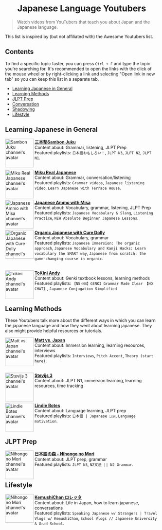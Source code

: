 <div align="center">
  	<h1>
    	Japanese Language Youtubers
  	</h1>
</div>

> Watch videos from YouTubers that teach you about Japan and the Japanese language.
> 
This list is inspired by (but not affiliated with) the Awesome Youtubers list.

## Contents

To find a specific topic faster, you can press `Ctrl + F` and type the topic you're searching for.
It's recommended to open the links with the click of the mouse wheel or by right-clicking a link and selecting "Open link in new tab" so you can keep this list in a separate tab.

- [Learning Japanese in General](#learning-japanese-in-general)
- [Learning Methods](#learning-methods)
- [JLPT Prep](#jlpt-prep)
- [Conversation](#conversation)
- [Shadowing](#shadowing-parents)
- [Lifestyle](#lifestyle)

## Learning Japanese in General


[<img align="left" height="94px" width="94px" alt="Sambon Juku channel's avatar" src="https://yt3.ggpht.com/ytc/AAUvwngUqeuAcIS9FdwpA6dIGJ8I19yu4tUIfwKTwl-5Rg=s88-c-k-c0x00ffffff-no-rj"/>](https://www.youtube.com/channel/UC0ujXryUUwILURRKt9Eh7Nw)

[**三本塾Sambon Juku**](https://www.youtube.com/channel/UC0ujXryUUwILURRKt9Eh7Nw) </br>
Content about: Grammar, listening, JLPT Prep \
Featured playlists: `日本語おもしろい！`, `JLPT N3`, `JLPT N2`, `JLPT N1`.
</br></br>

[<img align="left" height="94px" width="94px" alt="Miku Real Japanese channel's avatar" src="https://yt3.ggpht.com/ytc/AAUvwnhuOeHm_8L1ew5s4Mcv-XGXNeXh_XY4wF3dHlGw=s88-c-k-c0x00ffffff-no-rj"/>](https://www.youtube.com/channel/UCsQCbl3a9FtYvA55BxdzYiQ)

[**Miku Real Japanese**](https://www.youtube.com/channel/UCsQCbl3a9FtYvA55BxdzYiQ) </br>
Content about: Grammar, conversation/listening \
Featured playlists: `Grammar videos`, `Japanese listening video`, `Learn Japanese with Terrace House`.
</br></br>

[<img align="left" height="94px" width="94px" alt="Japanese Ammo with Misa channel's avatar" src="https://yt3.ggpht.com/ytc/AAUvwnimEO4eELYf13he27WWsCiKyO2HnvSak7yvwsnZjg=s88-c-k-c0x00ffffff-no-rj"/>](https://www.youtube.com/channel/UCBSyd8tXJoEJKIXfrwkPdbA)

[**Japanese Ammo with Misa**](https://www.youtube.com/channel/UCBSyd8tXJoEJKIXfrwkPdbA) </br>
Content about: Vocabulary, grammar, listening, JLPT Prep \
Featured playlists: `Japanese Vocabulary & Slang`, `Listening Practice`, `NEW Absolute Beginner Japanese Lessons`.
</br></br>

[<img align="left" height="94px" width="94px" alt="Organic Japanese with Cure Dolly channel's avatar" src="https://yt3.ggpht.com/ytc/AAUvwnjdpf3mu5YbxIiRXMPgf3nEy_vrgvUMzWoGfKemdA=s88-c-k-c0x00ffffff-no-rj"/>](https://www.youtube.com/channel/UCkdmU8hGK4Fg3LghTVtKltQ)

[**Organic Japanese with Cure Dolly**](https://www.youtube.com/channel/UCkdmU8hGK4Fg3LghTVtKltQ) </br>
Content about: Vocabulary, grammar \
Featured playlists: `Japanese Immersion: The organic approach`, `Japanese Vocabulary and Kanji Hacks: Learn vocabulary the SMART way`, `Japanese from scratch: the game-changing course in organic`.
</br></br>

[<img align="left" height="94px" width="94px" alt="Tokini Andy channel's avatar" src="https://yt3.ggpht.com/ytc/AAUvwniZbPeOhNUCg2Kr69do-Me3JS7o0Fw9GEBMh1gEXQ=s88-c-k-c0x00ffffff-no-rj"/>](https://www.youtube.com/channel/UCsHzgQRjPzOz_w4HSrNLIVw)

[**ToKini Andy**](https://www.youtube.com/channel/UCsHzgQRjPzOz_w4HSrNLIVw) </br>
Content about: Genki textbook lessons, learning methods \
Featured playlists: `【N5-N4】GENKI Grammar Made Clear 【NO CHAT】`, `Japanese Conjugation Simplified`
</br></br>

## Learning Methods

These Youtubers talk more about the different ways in which you can learn the japanese language and how they went about learning japanese. They also might provide helpful resources or tutorials.

[<img align="left" height="94px" width="94px" alt="Matt vs. Japan channel's avatar" src="https://yt3.ggpht.com/ytc/AAUvwngYihjFRuXUb9Qd9V2jLyT_eQoSVKrHaFT3AeCrvQ=s88-c-k-c0x00ffffff-no-rj"/>](https://www.youtube.com/user/MATTvsJapan)

[**Matt vs. Japan**](https://www.youtube.com/user/MATTvsJapan) </br>
Content about: Immersion learning, learning resources, interviews \
Featured playlists: `Interviews`, `Pitch Accent`, `Theory (start here)`.
</br></br>

[<img align="left" height="94px" width="94px" alt="Stevijs 3 channel's avatar" src="https://yt3.ggpht.com/ytc/AAUvwnhjaJrLQh5uzdkyfsRxTf7UNIOTxAcNfvOyIO2f=s88-c-k-c0x00ffffff-no-rj"/>](https://www.youtube.com/channel/UChvJmlufoN1ObTY6-399HCA)

[**Stevijs 3**](https://www.youtube.com/channel/UChvJmlufoN1ObTY6-399HCA) </br>
Content about: JLPT N1, immersion learning, learning resources, time tracking 
</br></br></br>

[<img align="left" height="94px" width="94px" alt="Lindie Botes channel's avatar" src="https://yt3.ggpht.com/ytc/AAUvwnh1kUN2Ct2j_X3vvqWI3ucWc83IkaVjr4S3T6oIew=s88-c-k-c0x00ffffff-no-rj"/>](https://www.youtube.com/channel/UCjVwBKqRh8ckPWhfD5UDKcg)

[**Lindie Botes**](https://www.youtube.com/channel/UCjVwBKqRh8ckPWhfD5UDKcg) </br>
Content about: Language learning, JLPT prep \
Featured playlists: `日本語 | Japanese 🇯🇵`, `Language motivation`.
</br></br>

## JLPT Prep

[<img align="left" height="94px" width="94px" alt="Nihongo no Mori channel's avatar" src="https://yt3.ggpht.com/ytc/AAUvwniBb7-wryq1FTyfIMmsPa_fDwin7-EmvspqM6ileQ=s88-c-k-c0x00ffffff-no-rj"/>](https://www.youtube.com/user/freejapaneselessons3)

[**日本語の森 - Nihongo no Mori**](https://www.youtube.com/user/freejapaneselessons3) </br>
Content about: JLPT prep, grammar \
Featured playlists: `JLPT N3`, `N2文法 || N2 Grammar`.
</br></br>

## Lifestyle

[<img align="left" height="94px" width="94px" alt="Nihongo no Mori channel's avatar" src="https://yt3.ggpht.com/ytc/AAUvwniaVZODdmRUvUOYXiZzCfia_sWLul6YtVX1_ZTDew=s88-c-k-c0x00ffffff-no-rj"/>](https://www.youtube.com/user/kemushichan)

[**KemushiChan ロレッタ**](https://www.youtube.com/user/kemushichan) </br>
Content about: Life in Japan, how to learn japanese, conversations \
Featured playlists: `Speaking Japanese w/ Strangers | Travel Vlogs w/ KemushiChan`, `School Vlogs // Japanese University & Grad School`.
</br></br>
